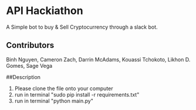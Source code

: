 # API Hackiathon
A Simple bot to buy & Sell Cryptocurrency through a slack bot.

## Contributors
Binh Nguyen, Cameron Zach, Darrin McAdams, Kouassi Tchokoto, Likhon D. Gomes, Sage Vega

##Description
1. Please clone the file onto your computer
2. run in terminal "sudo pip install -r requirements.txt"
3. run in terminal "python main.py"

